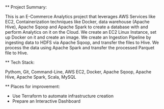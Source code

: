 ** Project Summary:

This is an E-Commerce Analytics project that leverages AWS Services like EC2, Containerization techniques like Docker, data warehouse (Apache Hive), Apache Sqoop and Apache Spark to create a database with and perform Analytics on it on the Cloud. 
We create an EC2 Linux Instance, set up Docker on it and create an image. We create an Ingestion Pipeline by ingesting data to HDFS via Apache Sqoop, and transfer the files to Hive. We process the data using Apache Spark and transfer the processed Parquet file to Hive.

** Tech Stack:

Pythom, Git, Command-Line, AWS EC2, Docker, Apache Sqoop, Apache Hive, Apache Spark, Scala, MySQL

** Places for improvement:

- Use Terraform to automate infrastructure creation
- Prepare an Interactive Dashboard
